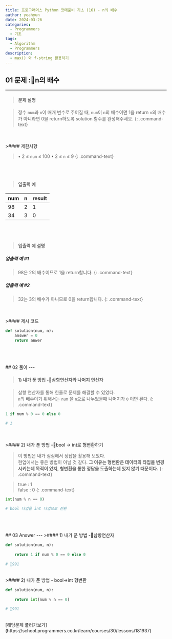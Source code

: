 ```yaml
---
title: 프로그래머스 Python 코테준비 기초 (16) - n의 배수
author: yeahyun
date: 2024-03-26
categories:
  - Programmers
  - 기초
tags:
  - Algorithm
  - Programmers
description:
  - max() 와 f-string 활용하기
---
```

## 01 문제 :n의 배수

---
>#### 문제 설명

>정수 `num`과 `n`이 매개 변수로 주어질 때, `num`이 `n`의 배수이면 1을 return `n`의 배수가 아니라면 0을 return하도록 solution 함수를 완성해주세요.
{: .command-text}

<BR>
<BR>
>#### 제한사항

>• 2 ≤ `num` ≤ 100
>• 2 ≤ `n` ≤ 9
{: .command-text}
<BR>
<BR>

>#### 입출력 예

| num | n   | result |
| --- | --- | ------ |
| 98  | 2   | 1      |
| 34  | 3   | 0      |

<BR>
<BR>

>#### 입출력 예 설명

##### 입출력 예 #1
>98은 2의 배수이므로 1을 return합니다.
{: .command-text}

##### 입출력 예 #2
>32는 3의 배수가 아니므로 0을 return합니다.
{: .command-text}

<BR>

<br>
>#### 제시 코드

```python
def solution(num, n):
	answer = 0
	return anwer
```

<br>
<br>
<BR>
## 02 풀이 
---

>#### 1) 내가 푼 방법 -삼항연산자와 나머지 연산자

>삼항 연산자를 통해 한줄로 문제를 해결할 수 있었다.  
>`n`의 배수이기 위해서는 `num` 을 `n`으로 나누었을때 나머지가 `0` 이면 된다.
{: .command-text}

```python
1 if num % 0 == 0 else 0

# 1
```

<br>
<br>
>#### 2) 내가 푼 방법 -bool -> int로 형변환하기

>이 방법은 내가 심심해서 정답을 활용해 보았다.  
>현업에서는 좋은 방법이 아닐 것 같다. **그 이유는 형변환은 데이터의 타입을 변경시키는데 목적이 있지, 형변환을 통한 정답을 도출하는데 있지 않기 때문이다.**
{: .command-text}

>true : 1  
>false : 0
{: .command-text}

```python
int(num % n == 0)

# bool 타입을 int 타입으로 전환
```

<br>

<br>
<br>
## 03 Answer
---
>#### 1) 내가 푼 방법 -삼항연산자

```python
def solution(num, n):
    
    return 1 if num % 0 == 0 else 0
    
# 991
```

<br>
>#### 2) 내가 푼 방법 - bool->int 형변환

```python
def solution(num, n):
    
    return int(num % n == 0)
    
# 991
```

<br>
[해당문제 풀러가보기](https://school.programmers.co.kr/learn/courses/30/lessons/181937)